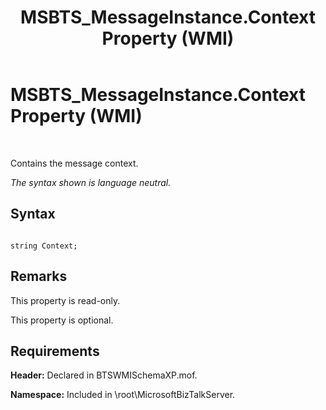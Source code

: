 ﻿---
title: MSBTS_MessageInstance.Context Property (WMI)
TOCTitle: MSBTS_MessageInstance.Context Property (WMI)
ms:assetid: f2421f40-2d87-43da-8968-9ad0a7ff8687
ms:mtpsurl: https://msdn.microsoft.com/en-us/library/Aa561891(v=BTS.80)
ms:contentKeyID: 51533357
ms.date: 08/30/2017
mtps_version: v=BTS.80
---

# MSBTS\_MessageInstance.Context Property (WMI)

 

Contains the message context.

*The syntax shown is language neutral.*

## Syntax

``` 
  
string Context;  
```

## Remarks

This property is read-only.

This property is optional.

## Requirements

**Header:** Declared in BTSWMISchemaXP.mof.

**Namespace:** Included in \\root\\MicrosoftBizTalkServer.

